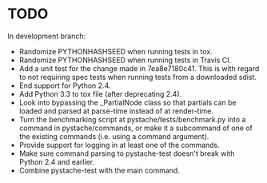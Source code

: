 TODO
====

In development branch:

* Randomize PYTHONHASHSEED when running tests in tox.
* Randomize PYTHONHASHSEED when running tests in Travis CI.
* Add a unit test for the change made in 7ea8e7180c41.  This is with regard
  to not requiring spec tests when running tests from a downloaded sdist.
* End support for Python 2.4.
* Add Python 3.3 to tox file (after deprecating 2.4).
* Look into bypassing the _PartialNode class so that partials can be loaded
  and parsed at parse-time instead of at render-time.
* Turn the benchmarking script at pystache/tests/benchmark.py into a command
  in pystache/commands, or make it a subcommand of one of the existing
  commands (i.e. using a command argument).
* Provide support for logging in at least one of the commands.
* Make sure command parsing to pystache-test doesn't break with Python 2.4 and earlier.
* Combine pystache-test with the main command.
